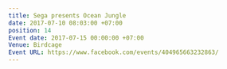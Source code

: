 ```yaml
---
title: Sega presents Ocean Jungle
date: 2017-07-10 08:03:00 +07:00
position: 14
Event date: 2017-07-15 00:00:00 +07:00
Venue: Birdcage
Event URL: https://www.facebook.com/events/404965663232863/
---
```


